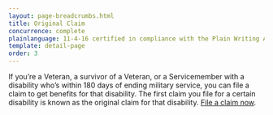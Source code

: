 ```yaml
---
layout: page-breadcrumbs.html
title: Original Claim
concurrence: complete
plainlanguage: 11-4-16 certified in compliance with the Plain Writing Act
template: detail-page
order: 3
---
```


<div class="va-introtext">

If you’re a Veteran, a survivor of a Veteran, or a Servicemember with a disability who’s within 180 days of ending military service, you can file a claim to get benefits for that disability. The first claim you file for a certain disability is known as the original claim for that disability. [File a claim now](/disability-benefits/apply/).

</div>

